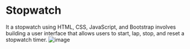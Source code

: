 # Stopwatch
It a stopwatch using HTML, CSS, JavaScript, and Bootstrap involves building a user interface that allows users to start, lap, stop, and reset a stopwatch timer.
![image](https://github.com/amitdeep2699/Stopwatch/assets/89854672/5a5449ee-0260-48d0-9d28-2d11ee2a3b82)


